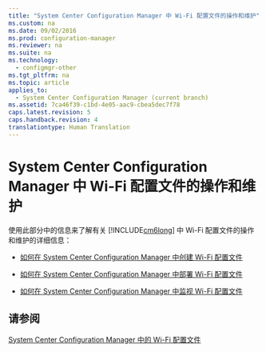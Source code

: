 ```yaml
---
title: "System Center Configuration Manager 中 Wi-Fi 配置文件的操作和维护"
ms.custom: na
ms.date: 09/02/2016
ms.prod: configuration-manager
ms.reviewer: na
ms.suite: na
ms.technology: 
  - configmgr-other
ms.tgt_pltfrm: na
ms.topic: article
applies_to: 
  - System Center Configuration Manager (current branch)
ms.assetid: 7ca46f39-c1bd-4e05-aac9-cbea5dec7f78
caps.latest.revision: 5
caps.handback.revision: 4
translationtype: Human Translation
---
```

# System Center Configuration Manager 中 Wi-Fi 配置文件的操作和维护
使用此部分中的信息来了解有关 [!INCLUDE[cm6long](../LocTest/includes/cm6long_md.md)] 中 Wi\-Fi 配置文件的操作和维护的详细信息：  
  
-   [如何在 System Center Configuration Manager 中创建 Wi\-Fi 配置文件](../LocTest/How-to-create-Wi-Fi-profiles-in-System-Center-Configuration-Manager.md)  
  
-   [如何在 System Center Configuration Manager 中部署 Wi\-Fi 配置文件](../LocTest/How-to-deploy-Wi-Fi-profiles-in-System-Center-Configuration-Manager.md)  
  
-   [如何在 System Center Configuration Manager 中监视 Wi\-Fi 配置文件](../LocTest/How-to-monitor-Wi-Fi-profiles-in-System-Center-Configuration-Manager.md)  
  
## 请参阅  
 [System Center Configuration Manager 中的 Wi\-Fi 配置文件](../LocTest/Wi-Fi-Profiles-in-System-Center-Configuration-Manager.md)